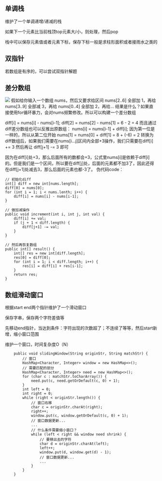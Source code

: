 ## 单调栈
维护了一个单调递增/递减的栈

如果下一个元素比当前栈顶top元素大/小，则处理，然后pop

栈中可以保存元素值或者元素下标，保存下标一般是求柱形面积或者接雨水之类的
## 双指针
若数组是有序的，可以尝试双指针解题
## 差分数组
![](./images/1690602822636_image.png)
假如给你输入一个数组 nums，然后又要求给区间 nums[2..6] 全部加 1，再给 nums[3..9] 全部减 3，再给 nums[0..4] 全部加 2，再给...
结果是什么？如果直接使用for循环暴力，会对nums频繁修改。所以可以构建一个差分数组

diff[i] = nums[i] - nums[i-1];
diff[2] = nums[2] - nums[1] = 6 - 2 = 4
而且通过diff差分数组也可以反推出原数组：
nums[i] = nums[i-1] + diff[i];
因为第一位是一样的，所以从第二位开始
nums[1] = nums[0] + diff[1] = 8 + (-6) = 2
转换为diff数组后，如果我们需要在nums[i...j]区间内全部+3操作，我们只需要在diff[i] += 3
然后再让 diff[j+1] -= 3 即可

因为在diff[i]处+3，那么后面所有的数都会+3，公式里nums[i]是依赖于diff[i]的。但是我们是一个区间，所以要在diff[j]处，后面的元素都不加3了，因此还得在diff[j+1]处减去3，那么后面的元素也都-3了。
伪代码code：

```
// 初始化diff
int[] diff = new int[nums.length];
diff[0] = nums[0];
for (int i = 1; i < nums.lenth; i++) {
    diff[i] = nums[i] - nums[i-1];
}

// 做加减操作
public void increment(int i, int j, int val) {
    diff[i] += val;
    if (j + 1 < diff.length) {
        diff[j+1] -= val;
    }
}

// 然后再恢复数组
public int[] result() {
    int[] res = new int[diff.length];
    res[0] = diff[0];
    for (int i = 1; i < diff.length; i++) {
        res[i] = diff[i] + res[i-1];
    }
    return res;
}

```
## 数组滑动窗口
根据start end两个指针维护了一个滑动窗口

保存字串，保存两个字符差值等

先移动end指针，当达到条件：字符出现的次数超了；不连续了等等，然后start新增，缩小窗口范围

维护一个窗口，时间复杂度O（N）
```
    public void slidingWindow(String originStr, String matchStr) {
        // 窗口
        HashMap<Character, Integer> window = new HashMap<>();
        // 需要匹配的部分
        HashMap<Character, Integer> need = new HashMap<>();
        for (char c : matchStr.toCharArray()) {
            need.put(c, need.getOrDefault(c, 0) + 1);
        }
        int left = 0;
        int right = 0;
        while (right < originStr.length()) {
            // 窗口右移
            char c = originStr.charAt(right);
            right++;
            window.put(c, window.getOrDefault(c, 0) + 1);
            // 窗口数据更新...
            ...
            // 什么条件需要缩小窗口？
            while (left < right && window need shrink) {
                // 要移出去的字符
                char d = originStr.charAt(left);
                left++;
                window.put(d, window.get(d) - 1);
                // 窗口数据更新...
                ...
            }
        }
    }
```

